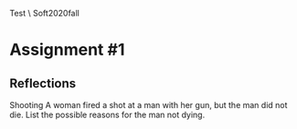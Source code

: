 Test \ Soft2020fall

# Assignment #1


## Reflections


Shooting
A woman fired a shot at a man with her gun, but the man did not die. List
the possible reasons for the man not dying.

